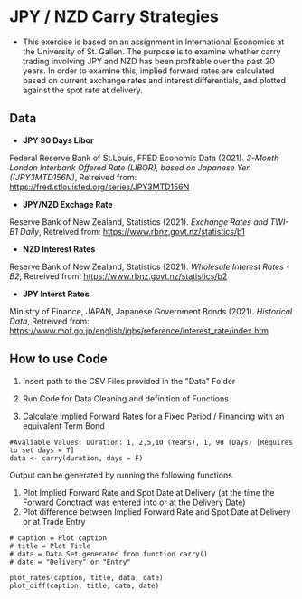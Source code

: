 # JPY / NZD Carry Strategies 

- This exercise is based on an assignment in International Economics at the University of St. Gallen. The purpose is to examine whether carry trading involving JPY and NZD has been profitable over the past 20 years. In order to examine this, implied forward rates are calculated based on current exchange rates and interest differentials, and plotted against the spot rate at delivery.

## Data

- **JPY 90 Days Libor**

Federal Reserve Bank of St.Louis, FRED Economic Data (2021). *3-Month London Interbank Offered Rate (LIBOR), based on Japanese Yen ((JPY3MTD156N)*, Retreived from: https://fred.stlouisfed.org/series/JPY3MTD156N

- **JPY/NZD Exchage Rate**

Reserve Bank of New Zealand, Statistics (2021). *Exchange Rates and TWI-B1 Daily*, Retreived from: https://www.rbnz.govt.nz/statistics/b1
  
 - **NZD Interest Rates**
 
Reserve Bank of New Zealand, Statistics (2021). *Wholesale Interest Rates - B2*, Retreived from: https://www.rbnz.govt.nz/statistics/b2

- **JPY Interst Rates**

Ministry of Finance, JAPAN, Japanese Government Bonds (2021). *Historical Data*, Retreived from: https://www.mof.go.jp/english/jgbs/reference/interest_rate/index.htm


## How to use Code 

1. Insert path to the CSV Files provided in the "Data" Folder
2. Run Code for Data Cleaning and definition of Functions

3. Calculate Implied Forward Rates for a Fixed Period / Financing with an equivalent Term Bond 

```
#Avaliable Values: Duration: 1, 2,5,10 (Years), 1, 90 (Days) [Requires to set days = T]
data <- carry(duration, days = F)
```
Output can be generated by running the following functions 
1. Plot Implied Forward Rate and Spot Date at Delivery (at the time the Forward Conctract was entered into or at the Delivery Date)
2. Plot difference between Implied Forward Rate and Spot Date at Delivery or at Trade Entry

``` 
# caption = Plot caption 
# title = Plot Title 
# data = Data Set generated from function carry()
# date = "Delivery" or "Entry" 

plot_rates(caption, title, data, date)
plot_diff(caption, title, data, date)
```
